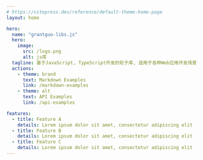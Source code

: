 ```yaml
---
# https://vitepress.dev/reference/default-theme-home-page
layout: home

hero:
  name: "grantguo-libs.js"
  hero: 
    image: 
      src: /logo.png
      alt: js库
  tagline: 基于JavaScript, TypeScript开发的轮子库, 适用于各种Web应用开发场景
  actions:
    - theme: brand
      text: Markdown Examples
      link: /markdown-examples
    - theme: alt
      text: API Examples
      link: /api-examples

features:
  - title: Feature A
    details: Lorem ipsum dolor sit amet, consectetur adipiscing elit
  - title: Feature B
    details: Lorem ipsum dolor sit amet, consectetur adipiscing elit
  - title: Feature C
    details: Lorem ipsum dolor sit amet, consectetur adipiscing elit
---
```

